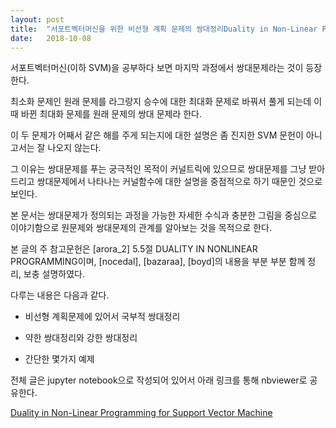 ```yaml
---
layout: post
title:  "서포트벡터머신을 위한 비선형 계획 문제의 쌍대정리Duality in Non-Linear Programming for Support Vector Machine"
date:   2018-10-08
---
```


서포트벡터머신(이하 SVM)을 공부하다 보면 마지막 과정에서 쌍대문제라는 것이 등장한다. 

최소화 문제인 원래 문제를 라그랑지 승수에 대한 최대화 문제로 바꿔서 풀게 되는데 이 때 바뀐 최대화 문제를 원래 문제의 쌍대 문제라 한다. 

이 두 문제가 어째서 같은 해를 주게 되는지에 대한 설명은 좀 진지한 SVM 문헌이 아니고서는 잘 나오지 않는다. 

그 이유는 쌍대문제를 푸는 궁극적인 목적이 커널트릭에 있으므로 쌍대문제를 그냥 받아드리고 쌍대문제에서 나타나는 커널함수에 대한 설명을 중점적으로 하기 때문인 것으로 보인다. 

본 문서는 쌍대문제가 정의되는 과정을 가능한 자세한 수식과 충분한 그림을 중심으로 이야기함으로 원문제와 쌍대문제의 관계를 알아보는 것을 목적으로 한다. 

본 글의 주 참고문헌은 [arora_2] 5.5절 DUALITY IN NONLINEAR PROGRAMMING이며, [nocedal], [bazaraa], [boyd]의 내용을 부분 부분 함께 정리, 보충 설명하였다. 

다루는 내용은 다음과 같다.

- 비선형 계획문제에 있어서 국부적 쌍대정리

- 약한 쌍대정리와 강한 쌍대정리

- 간단한 몇가지 예제

 
전체 글은 jupyter notebook으로 작성되어 있어서 아래 링크를 통해 nbviewer로 공유한다.

[Duality in Non-Linear Programming for Support Vector Machine][duality]

[duality]: http://nbviewer.jupyter.org/github/metamath1/ml-simple-works/blob/master/svm/duality.ipynb

